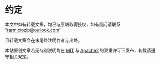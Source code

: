 # 约定
本文中如有转载文章，均已与原站取得授权，如有疑问请联系 “rarmicrozip@outlook.com”

且转载文章会在末尾处注明作者与出处。

本站原创文章若无特别说明均在 [MIT](../LICENSE-MIT) 与 [Apache2](../LICENSE-APACHE) 的双重许可下发布，转载请遵守相关规定。